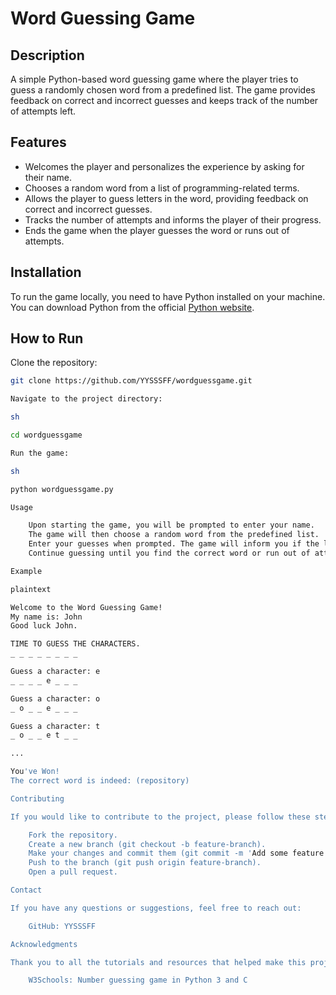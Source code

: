 # Word Guessing Game

## Description

A simple Python-based word guessing game where the player tries to guess a randomly chosen word from a predefined list. The game provides feedback on correct and incorrect guesses and keeps track of the number of attempts left.

## Features

- Welcomes the player and personalizes the experience by asking for their name.
- Chooses a random word from a list of programming-related terms.
- Allows the player to guess letters in the word, providing feedback on correct and incorrect guesses.
- Tracks the number of attempts and informs the player of their progress.
- Ends the game when the player guesses the word or runs out of attempts.

## Installation

To run the game locally, you need to have Python installed on your machine. You can download Python from the official [Python website](https://www.python.org/downloads/).

## How to Run

Clone the repository:

```sh
git clone https://github.com/YYSSSFF/wordguessgame.git

Navigate to the project directory:

sh

cd wordguessgame

Run the game:

sh

python wordguessgame.py

Usage

    Upon starting the game, you will be prompted to enter your name.
    The game will then choose a random word from the predefined list.
    Enter your guesses when prompted. The game will inform you if the letter is in the word or not.
    Continue guessing until you find the correct word or run out of attempts. The game will display your progress and the total number of attempts left.

Example

plaintext

Welcome to the Word Guessing Game!
My name is: John
Good luck John.

TIME TO GUESS THE CHARACTERS.
_ _ _ _ _ _ _ _

Guess a character: e
_ _ _ _ e _ _ _

Guess a character: o
_ o _ _ e _ _ _

Guess a character: t
_ o _ _ e t _ _

...

You've Won!
The correct word is indeed: (repository)

Contributing

If you would like to contribute to the project, please follow these steps:

    Fork the repository.
    Create a new branch (git checkout -b feature-branch).
    Make your changes and commit them (git commit -m 'Add some feature').
    Push to the branch (git push origin feature-branch).
    Open a pull request.

Contact

If you have any questions or suggestions, feel free to reach out:

    GitHub: YYSSSFF

Acknowledgments

Thank you to all the tutorials and resources that helped make this project possible.

    W3Schools: Number guessing game in Python 3 and C
